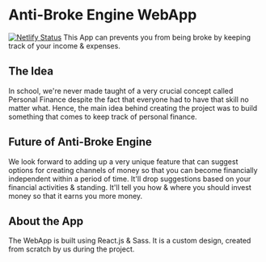 # Anti-Broke Engine WebApp
[![Netlify Status](https://api.netlify.com/api/v1/badges/c19f93c9-024a-4e75-aade-7f7a50a54462/deploy-status)](https://teamspark.netlify.app/) 
This App can prevents you from being broke by keeping track of your income & expenses.

## The Idea
In school, we're never made taught of a very crucial concept called Personal Finance despite the fact that everyone had to have that skill no matter what. Hence, the main idea behind creating the project was to build something that comes to keep track of personal finance.

## Future of Anti-Broke Engine
We look forward to adding up a very unique feature that can suggest options for creating channels of money so that you can become financially independent within a period of time.
It'll drop suggestions based on your financial activities & standing. It'll tell you how & where you should invest money so that it earns you more money.

## About the App
The WebApp is built using React.js & Sass. It is a custom design, created from scratch by us during the project.
